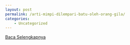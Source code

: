 ```yaml
---
layout: post
permalink: /arti-mimpi-dilempari-batu-oleh-orang-gila/
categories:
    - Uncategorized
---
```


[Baca Selengkapnya](/02)